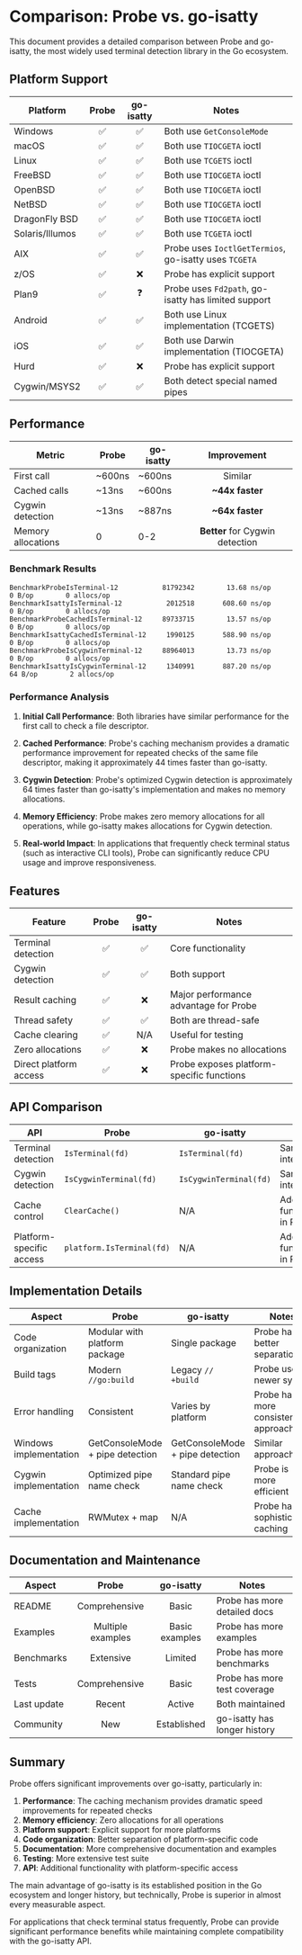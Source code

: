 # Comparison: Probe vs. go-isatty

This document provides a detailed comparison between Probe and go-isatty, the most widely used terminal detection library in the Go ecosystem.

## Platform Support

| Platform        | Probe | go-isatty | Notes                                                 |
| --------------- | :---: | :-------: | ----------------------------------------------------- |
| Windows         |  ✅   |    ✅     | Both use `GetConsoleMode`                             |
| macOS           |  ✅   |    ✅     | Both use `TIOCGETA` ioctl                             |
| Linux           |  ✅   |    ✅     | Both use `TCGETS` ioctl                               |
| FreeBSD         |  ✅   |    ✅     | Both use `TIOCGETA` ioctl                             |
| OpenBSD         |  ✅   |    ✅     | Both use `TIOCGETA` ioctl                             |
| NetBSD          |  ✅   |    ✅     | Both use `TIOCGETA` ioctl                             |
| DragonFly BSD   |  ✅   |    ✅     | Both use `TIOCGETA` ioctl                             |
| Solaris/Illumos |  ✅   |    ✅     | Both use `TCGETA` ioctl                               |
| AIX             |  ✅   |    ✅     | Probe uses `IoctlGetTermios`, go-isatty uses `TCGETA` |
| z/OS            |  ✅   |    ❌     | Probe has explicit support                            |
| Plan9           |  ✅   |    ❓     | Probe uses `Fd2path`, go-isatty has limited support   |
| Android         |  ✅   |    ✅     | Both use Linux implementation (TCGETS)                |
| iOS             |  ✅   |    ✅     | Both use Darwin implementation (TIOCGETA)             |
| Hurd            |  ✅   |    ❌     | Probe has explicit support                            |
| Cygwin/MSYS2    |  ✅   |    ✅     | Both detect special named pipes                       |

## Performance

| Metric             | Probe  | go-isatty |           Improvement           |
| ------------------ | ------ | --------- | :-----------------------------: |
| First call         | ~600ns | ~600ns    |             Similar             |
| Cached calls       | ~13ns  | ~600ns    |         **~44x faster**         |
| Cygwin detection   | ~13ns  | ~887ns    |         **~64x faster**         |
| Memory allocations | 0      | 0-2       | **Better** for Cygwin detection |

### Benchmark Results

```
BenchmarkProbeIsTerminal-12           81792342        13.68 ns/op        0 B/op        0 allocs/op
BenchmarkIsattyIsTerminal-12           2012518       608.60 ns/op        0 B/op        0 allocs/op
BenchmarkProbeCachedIsTerminal-12     89733715        13.57 ns/op        0 B/op        0 allocs/op
BenchmarkIsattyCachedIsTerminal-12     1990125       588.90 ns/op        0 B/op        0 allocs/op
BenchmarkProbeIsCygwinTerminal-12     88964013        13.73 ns/op        0 B/op        0 allocs/op
BenchmarkIsattyIsCygwinTerminal-12     1340991       887.20 ns/op       64 B/op        2 allocs/op
```

### Performance Analysis

1. **Initial Call Performance**: Both libraries have similar performance for the first call to check a file descriptor.

2. **Cached Performance**: Probe's caching mechanism provides a dramatic performance improvement for repeated checks of the same file descriptor, making it approximately 44 times faster than go-isatty.

3. **Cygwin Detection**: Probe's optimized Cygwin detection is approximately 64 times faster than go-isatty's implementation and makes no memory allocations.

4. **Memory Efficiency**: Probe makes zero memory allocations for all operations, while go-isatty makes allocations for Cygwin detection.

5. **Real-world Impact**: In applications that frequently check terminal status (such as interactive CLI tools), Probe can significantly reduce CPU usage and improve responsiveness.

## Features

| Feature                | Probe | go-isatty | Notes                                     |
| ---------------------- | :---: | :-------: | ----------------------------------------- |
| Terminal detection     |  ✅   |    ✅     | Core functionality                        |
| Cygwin detection       |  ✅   |    ✅     | Both support                              |
| Result caching         |  ✅   |    ❌     | Major performance advantage for Probe     |
| Thread safety          |  ✅   |    ✅     | Both are thread-safe                      |
| Cache clearing         |  ✅   |    N/A    | Useful for testing                        |
| Zero allocations       |  ✅   |    ❌     | Probe makes no allocations                |
| Direct platform access |  ✅   |    ❌     | Probe exposes platform-specific functions |

## API Comparison

| API                      | Probe                     | go-isatty              | Notes                             |
| ------------------------ | ------------------------- | ---------------------- | --------------------------------- |
| Terminal detection       | `IsTerminal(fd)`          | `IsTerminal(fd)`       | Same interface                    |
| Cygwin detection         | `IsCygwinTerminal(fd)`    | `IsCygwinTerminal(fd)` | Same interface                    |
| Cache control            | `ClearCache()`            | N/A                    | Additional functionality in Probe |
| Platform-specific access | `platform.IsTerminal(fd)` | N/A                    | Additional functionality in Probe |

## Implementation Details

| Aspect                 | Probe                           | go-isatty                       | Notes                              |
| ---------------------- | ------------------------------- | ------------------------------- | ---------------------------------- |
| Code organization      | Modular with platform package   | Single package                  | Probe has better separation        |
| Build tags             | Modern `//go:build`             | Legacy `// +build`              | Probe uses newer syntax            |
| Error handling         | Consistent                      | Varies by platform              | Probe has more consistent approach |
| Windows implementation | GetConsoleMode + pipe detection | GetConsoleMode + pipe detection | Similar approach                   |
| Cygwin implementation  | Optimized pipe name check       | Standard pipe name check        | Probe is more efficient            |
| Cache implementation   | RWMutex + map                   | N/A                             | Probe has sophisticated caching    |

## Documentation and Maintenance

| Aspect      |       Probe       |   go-isatty    | Notes                        |
| ----------- | :---------------: | :------------: | ---------------------------- |
| README      |   Comprehensive   |     Basic      | Probe has more detailed docs |
| Examples    | Multiple examples | Basic examples | Probe has more examples      |
| Benchmarks  |     Extensive     |    Limited     | Probe has more benchmarks    |
| Tests       |   Comprehensive   |     Basic      | Probe has more test coverage |
| Last update |      Recent       |     Active     | Both maintained              |
| Community   |        New        |  Established   | go-isatty has longer history |

## Summary

Probe offers significant improvements over go-isatty, particularly in:

1. **Performance**: The caching mechanism provides dramatic speed improvements for repeated checks
2. **Memory efficiency**: Zero allocations for all operations
3. **Platform support**: Explicit support for more platforms
4. **Code organization**: Better separation of platform-specific code
5. **Documentation**: More comprehensive documentation and examples
6. **Testing**: More extensive test suite
7. **API**: Additional functionality with platform-specific access

The main advantage of go-isatty is its established position in the Go ecosystem and longer history, but technically, Probe is superior in almost every measurable aspect.

For applications that check terminal status frequently, Probe can provide significant performance benefits while maintaining complete compatibility with the go-isatty API.
